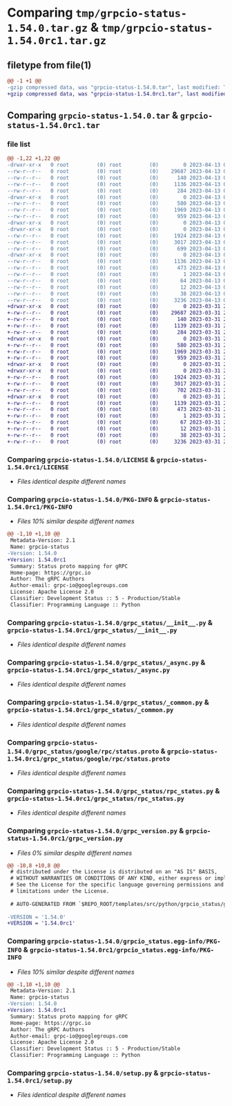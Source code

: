 # Comparing `tmp/grpcio-status-1.54.0.tar.gz` & `tmp/grpcio-status-1.54.0rc1.tar.gz`

## filetype from file(1)

```diff
@@ -1 +1 @@
-gzip compressed data, was "grpcio-status-1.54.0.tar", last modified: Thu Apr 13 00:49:24 2023, max compression
+gzip compressed data, was "grpcio-status-1.54.0rc1.tar", last modified: Fri Mar 31 21:34:17 2023, max compression
```

## Comparing `grpcio-status-1.54.0.tar` & `grpcio-status-1.54.0rc1.tar`

### file list

```diff
@@ -1,22 +1,22 @@
-drwxr-xr-x   0 root         (0) root         (0)        0 2023-04-13 00:49:24.427472 grpcio-status-1.54.0/
--rw-r--r--   0 root         (0) root         (0)    29687 2023-04-13 00:49:24.000000 grpcio-status-1.54.0/LICENSE
--rw-r--r--   0 root         (0) root         (0)      140 2023-04-13 00:42:03.000000 grpcio-status-1.54.0/MANIFEST.in
--rw-r--r--   0 root         (0) root         (0)     1136 2023-04-13 00:49:24.427472 grpcio-status-1.54.0/PKG-INFO
--rw-r--r--   0 root         (0) root         (0)      284 2023-04-13 00:42:03.000000 grpcio-status-1.54.0/README.rst
-drwxr-xr-x   0 root         (0) root         (0)        0 2023-04-13 00:49:24.427472 grpcio-status-1.54.0/grpc_status/
--rw-r--r--   0 root         (0) root         (0)      580 2023-04-13 00:42:03.000000 grpcio-status-1.54.0/grpc_status/__init__.py
--rw-r--r--   0 root         (0) root         (0)     1969 2023-04-13 00:42:03.000000 grpcio-status-1.54.0/grpc_status/_async.py
--rw-r--r--   0 root         (0) root         (0)      959 2023-04-13 00:42:03.000000 grpcio-status-1.54.0/grpc_status/_common.py
-drwxr-xr-x   0 root         (0) root         (0)        0 2023-04-13 00:49:24.423472 grpcio-status-1.54.0/grpc_status/google/
-drwxr-xr-x   0 root         (0) root         (0)        0 2023-04-13 00:49:24.427472 grpcio-status-1.54.0/grpc_status/google/rpc/
--rw-r--r--   0 root         (0) root         (0)     1924 2023-04-13 00:49:24.000000 grpcio-status-1.54.0/grpc_status/google/rpc/status.proto
--rw-r--r--   0 root         (0) root         (0)     3017 2023-04-13 00:42:03.000000 grpcio-status-1.54.0/grpc_status/rpc_status.py
--rw-r--r--   0 root         (0) root         (0)      699 2023-04-13 00:42:03.000000 grpcio-status-1.54.0/grpc_version.py
-drwxr-xr-x   0 root         (0) root         (0)        0 2023-04-13 00:49:24.427472 grpcio-status-1.54.0/grpcio_status.egg-info/
--rw-r--r--   0 root         (0) root         (0)     1136 2023-04-13 00:49:24.000000 grpcio-status-1.54.0/grpcio_status.egg-info/PKG-INFO
--rw-r--r--   0 root         (0) root         (0)      473 2023-04-13 00:49:24.000000 grpcio-status-1.54.0/grpcio_status.egg-info/SOURCES.txt
--rw-r--r--   0 root         (0) root         (0)        1 2023-04-13 00:49:24.000000 grpcio-status-1.54.0/grpcio_status.egg-info/dependency_links.txt
--rw-r--r--   0 root         (0) root         (0)       64 2023-04-13 00:49:24.000000 grpcio-status-1.54.0/grpcio_status.egg-info/requires.txt
--rw-r--r--   0 root         (0) root         (0)       12 2023-04-13 00:49:24.000000 grpcio-status-1.54.0/grpcio_status.egg-info/top_level.txt
--rw-r--r--   0 root         (0) root         (0)       38 2023-04-13 00:49:24.427472 grpcio-status-1.54.0/setup.cfg
--rw-r--r--   0 root         (0) root         (0)     3236 2023-04-13 00:42:03.000000 grpcio-status-1.54.0/setup.py
+drwxr-xr-x   0 root         (0) root         (0)        0 2023-03-31 21:34:17.231572 grpcio-status-1.54.0rc1/
+-rw-r--r--   0 root         (0) root         (0)    29687 2023-03-31 21:34:17.000000 grpcio-status-1.54.0rc1/LICENSE
+-rw-r--r--   0 root         (0) root         (0)      140 2023-03-31 21:09:23.000000 grpcio-status-1.54.0rc1/MANIFEST.in
+-rw-r--r--   0 root         (0) root         (0)     1139 2023-03-31 21:34:17.231572 grpcio-status-1.54.0rc1/PKG-INFO
+-rw-r--r--   0 root         (0) root         (0)      284 2023-03-31 21:09:23.000000 grpcio-status-1.54.0rc1/README.rst
+drwxr-xr-x   0 root         (0) root         (0)        0 2023-03-31 21:34:17.227571 grpcio-status-1.54.0rc1/grpc_status/
+-rw-r--r--   0 root         (0) root         (0)      580 2023-03-31 21:09:23.000000 grpcio-status-1.54.0rc1/grpc_status/__init__.py
+-rw-r--r--   0 root         (0) root         (0)     1969 2023-03-31 21:09:23.000000 grpcio-status-1.54.0rc1/grpc_status/_async.py
+-rw-r--r--   0 root         (0) root         (0)      959 2023-03-31 21:09:23.000000 grpcio-status-1.54.0rc1/grpc_status/_common.py
+drwxr-xr-x   0 root         (0) root         (0)        0 2023-03-31 21:34:17.219570 grpcio-status-1.54.0rc1/grpc_status/google/
+drwxr-xr-x   0 root         (0) root         (0)        0 2023-03-31 21:34:17.227571 grpcio-status-1.54.0rc1/grpc_status/google/rpc/
+-rw-r--r--   0 root         (0) root         (0)     1924 2023-03-31 21:34:17.000000 grpcio-status-1.54.0rc1/grpc_status/google/rpc/status.proto
+-rw-r--r--   0 root         (0) root         (0)     3017 2023-03-31 21:09:23.000000 grpcio-status-1.54.0rc1/grpc_status/rpc_status.py
+-rw-r--r--   0 root         (0) root         (0)      702 2023-03-31 21:09:23.000000 grpcio-status-1.54.0rc1/grpc_version.py
+drwxr-xr-x   0 root         (0) root         (0)        0 2023-03-31 21:34:17.231572 grpcio-status-1.54.0rc1/grpcio_status.egg-info/
+-rw-r--r--   0 root         (0) root         (0)     1139 2023-03-31 21:34:17.000000 grpcio-status-1.54.0rc1/grpcio_status.egg-info/PKG-INFO
+-rw-r--r--   0 root         (0) root         (0)      473 2023-03-31 21:34:17.000000 grpcio-status-1.54.0rc1/grpcio_status.egg-info/SOURCES.txt
+-rw-r--r--   0 root         (0) root         (0)        1 2023-03-31 21:34:17.000000 grpcio-status-1.54.0rc1/grpcio_status.egg-info/dependency_links.txt
+-rw-r--r--   0 root         (0) root         (0)       67 2023-03-31 21:34:17.000000 grpcio-status-1.54.0rc1/grpcio_status.egg-info/requires.txt
+-rw-r--r--   0 root         (0) root         (0)       12 2023-03-31 21:34:17.000000 grpcio-status-1.54.0rc1/grpcio_status.egg-info/top_level.txt
+-rw-r--r--   0 root         (0) root         (0)       38 2023-03-31 21:34:17.231572 grpcio-status-1.54.0rc1/setup.cfg
+-rw-r--r--   0 root         (0) root         (0)     3236 2023-03-31 21:09:23.000000 grpcio-status-1.54.0rc1/setup.py
```

### Comparing `grpcio-status-1.54.0/LICENSE` & `grpcio-status-1.54.0rc1/LICENSE`

 * *Files identical despite different names*

### Comparing `grpcio-status-1.54.0/PKG-INFO` & `grpcio-status-1.54.0rc1/PKG-INFO`

 * *Files 10% similar despite different names*

```diff
@@ -1,10 +1,10 @@
 Metadata-Version: 2.1
 Name: grpcio-status
-Version: 1.54.0
+Version: 1.54.0rc1
 Summary: Status proto mapping for gRPC
 Home-page: https://grpc.io
 Author: The gRPC Authors
 Author-email: grpc-io@googlegroups.com
 License: Apache License 2.0
 Classifier: Development Status :: 5 - Production/Stable
 Classifier: Programming Language :: Python
```

### Comparing `grpcio-status-1.54.0/grpc_status/__init__.py` & `grpcio-status-1.54.0rc1/grpc_status/__init__.py`

 * *Files identical despite different names*

### Comparing `grpcio-status-1.54.0/grpc_status/_async.py` & `grpcio-status-1.54.0rc1/grpc_status/_async.py`

 * *Files identical despite different names*

### Comparing `grpcio-status-1.54.0/grpc_status/_common.py` & `grpcio-status-1.54.0rc1/grpc_status/_common.py`

 * *Files identical despite different names*

### Comparing `grpcio-status-1.54.0/grpc_status/google/rpc/status.proto` & `grpcio-status-1.54.0rc1/grpc_status/google/rpc/status.proto`

 * *Files identical despite different names*

### Comparing `grpcio-status-1.54.0/grpc_status/rpc_status.py` & `grpcio-status-1.54.0rc1/grpc_status/rpc_status.py`

 * *Files identical despite different names*

### Comparing `grpcio-status-1.54.0/grpc_version.py` & `grpcio-status-1.54.0rc1/grpc_version.py`

 * *Files 0% similar despite different names*

```diff
@@ -10,8 +10,8 @@
 # distributed under the License is distributed on an "AS IS" BASIS,
 # WITHOUT WARRANTIES OR CONDITIONS OF ANY KIND, either express or implied.
 # See the License for the specific language governing permissions and
 # limitations under the License.
 
 # AUTO-GENERATED FROM `$REPO_ROOT/templates/src/python/grpcio_status/grpc_version.py.template`!!!
 
-VERSION = '1.54.0'
+VERSION = '1.54.0rc1'
```

### Comparing `grpcio-status-1.54.0/grpcio_status.egg-info/PKG-INFO` & `grpcio-status-1.54.0rc1/grpcio_status.egg-info/PKG-INFO`

 * *Files 10% similar despite different names*

```diff
@@ -1,10 +1,10 @@
 Metadata-Version: 2.1
 Name: grpcio-status
-Version: 1.54.0
+Version: 1.54.0rc1
 Summary: Status proto mapping for gRPC
 Home-page: https://grpc.io
 Author: The gRPC Authors
 Author-email: grpc-io@googlegroups.com
 License: Apache License 2.0
 Classifier: Development Status :: 5 - Production/Stable
 Classifier: Programming Language :: Python
```

### Comparing `grpcio-status-1.54.0/setup.py` & `grpcio-status-1.54.0rc1/setup.py`

 * *Files identical despite different names*

